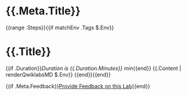 # {{.Meta.Title}}

{{range .Steps}}{{if matchEnv .Tags $.Env}}
# {{.Title}}

{{if .Duration}}*Duration is {{.Duration.Minutes}} min*{{end}}
{{.Content | renderQwiklabsMD $.Env}}
{{end}}{{end}}

{{if .Meta.Feedback}}[Provide Feedback on this Lab]({{.Meta.Feedback}}){{end}}
